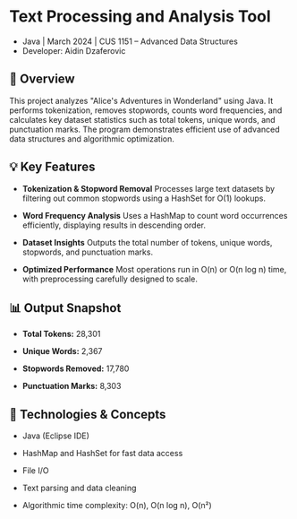 # Text Processing and Analysis Tool

- Java | March 2024 | CUS 1151 – Advanced Data Structures
- Developer: Aidin Dzaferovic

## 📌 **Overview**

This project analyzes "Alice's Adventures in Wonderland" using Java. It performs tokenization, removes stopwords, counts word frequencies, and calculates key dataset statistics such as total tokens, unique words, and punctuation marks. The program demonstrates efficient use of advanced data structures and algorithmic optimization.

## 💡 **Key Features**

- **Tokenization & Stopword Removal**
Processes large text datasets by filtering out common stopwords using a HashSet for O(1) lookups.

- **Word Frequency Analysis**
Uses a HashMap to count word occurrences efficiently, displaying results in descending order.

- **Dataset Insights**
Outputs the total number of tokens, unique words, stopwords, and punctuation marks.

- **Optimized Performance**
Most operations run in O(n) or O(n log n) time, with preprocessing carefully designed to scale.

## 📊 **Output Snapshot**

- **Total Tokens:** 28,301

- **Unique Words:** 2,367

- **Stopwords Removed:** 17,780

- **Punctuation Marks:** 8,303

## 🧰 **Technologies & Concepts**

- Java (Eclipse IDE)

- HashMap and HashSet for fast data access

- File I/O

- Text parsing and data cleaning

- Algorithmic time complexity: O(n), O(n log n), O(n²)
